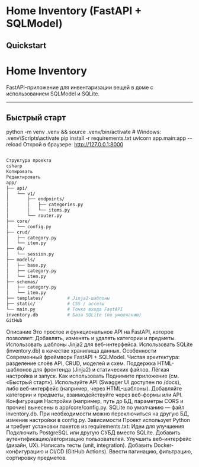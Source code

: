 # Home Inventory (FastAPI + SQLModel)

## Quickstart

# Home Inventory

FastAPI-приложение для инвентаризации вещей в доме с использованием SQLModel и SQLite.

---

##  Быстрый старт


python -m venv .venv && source .venv/bin/activate  # Windows: .venv\Scripts\activate
pip install -r requirements.txt
uvicorn app.main:app --reload
Открой в браузере: http://127.0.0.1:8000
```bash

Структура проекта
csharp
Копировать
Редактировать
app/
├── api/
│   └── v1/
│       ├── endpoints/
│       │   ├── categories.py
│       │   └── items.py
│       └── router.py
├── core/
│   └── config.py
├── crud/
│   ├── category.py
│   └── item.py
├── db/
│   └── session.py
├── models/
│   ├── base.py
│   ├── category.py
│   └── item.py
├── schemas/
│   ├── category.py
│   └── item.py
├── templates/         # Jinja2-шаблоны
├── static/            # CSS / ассеты
└── main.py            # Точка входа FastAPI
inventory.db           # База SQLite (по умолчанию)
GitHub
```
Описание
Это простое и функциональное API на FastAPI, которое позволяет:
Добавлять, изменять и удалять категории и предметы.
Использовать шаблоны Jinja2 для веб-интерфейса.
Использовать SQLite (inventory.db) в качестве хранилища данных.
Особенности
Современный фреймворк FastAPI + SQLModel.
Чистая архитектура: разделение слоёв API, CRUD, моделей и схем.
Поддержка HTML-шаблонов для фронтенда (Jinja2) и статических файлов.
Лёгкая настройка и запуск.
Как использовать
Поднимите приложение (см. «Быстрый старт»).
Используйте API (Swagger UI доступен по /docs), либо веб-интерфейс (например, через HTML-шаблоны).
Добавляйте категории и предметы, взаимодействуйте через веб-формы или API.
Конфигурация
Настройки (например, путь до БД, параметры CORS и прочие) вынесены в app/core/config.py.
SQLite по умолчанию — файл inventory.db. При необходимости можно переключиться на другую БД, изменив настройки в config.py.
Зависимости
Проект использует Python и требует установки пакетов из requirements.txt:
Идеи для улучшения
Подключить PostgreSQL или другую СУБД вместо SQLite.
Добавить аутентификацию/авторизацию пользователей.
Улучшить веб-интерфейс (дизайн, UX).
Написать тесты (unit, integration).
Добавить Docker-конфигурацию и CI/CD (GitHub Actions).
Ввести пагинацию, фильтрацию, сортировку предметов.

